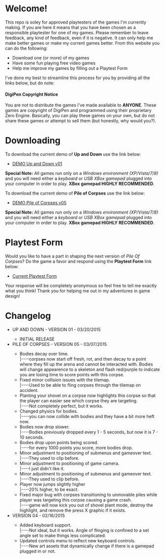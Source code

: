 # Welcome!
<p>This repo is soley for approved playtesters of the games I'm currently making. If you are here it means that you have been chosen as a responsible playtester for one of my games. Please remember to leave feedback, any kind of feedback, even if it is negative. It can only help me make better games or make my current games better. From this website you can do the following:
  <ul>
    <li>Download one (or more) of my games</li>
    <li>Have some fun playing free video games</li>
    <li>Help me improve my games by filling out a Playtest Form</li>
  </ul>
I've done my best to streamline this process for you by providing all the links below, but do note:
  <h4>DigiPen Copyright Notice</h4>
  <p>You are not to distribute the games I've made available to <strong>ANYONE</strong>. These games are copyright of DigiPen and programmed using their proprietary Zero Engine. Basically, you can play these games on your own, but do not share these games or attempt to sell them (but honestly, why would you?).</p>
</p>


# Downloading
<p>To download the current demo of <strong>Up and Down</strong> use the link below: 
  <ul>
    <li>
      <a href="https://github.com/TheDevilsWaffle/Playtesting/blob/master/Demo-UpAndDown-v01.exe?raw=true">DEMO Up and Down v01</a>
    </li>
  </ul>
  <p><strong>Special Note:</strong> All games run only on a <em>Windows environment (XP/Vista/7/8)</em> and you will need either a <em>keyboard</em> or <em>USB XBox gamepad</em> plugged into your computer in order to play. <strong>XBox gamepad HIGHLY RECOMMENDED</strong>.</p>
</p>
<p>To download the current demo of <strong>Pile of Corpses</strong> use the link below: 
  <ul>
    <li>
      <a href="https://github.com/TheDevilsWaffle/Playtesting/blob/master/Demo-PileOfCorpses-v05.exe?raw=true">DEMO Pile of Corpses v05</a>
    </li>
  </ul>
  <p><strong>Special Note:</strong> All games run only on a <em>Windows environment (XP/Vista/7/8)</em> and you will need either a <em>keyboard</em> or <em>USB XBox gamepad</em> plugged into your computer in order to play. <strong>XBox gamepad HIGHLY RECOMMENDED</strong>.</p>
</p>

# Playtest Form
<p>Would you like to have a part in shaping the next version of <em>Pile Of Corpses</em>? Do the game a favor and respond using the <strong>Playtest Form</strong> link below: 
<ul>
    <li>
      <a href="http://goo.gl/forms/Ofe66iX0sL" target="_BLANK">Current Playtest Form</a>
    </li>
  </ul>


<p>Your response will be completely anonymous so feel free to tell me exactly what you think! Thank you for helping me out in my adventures in game design!</p>
</p>

# Changelog
<ul>
	<li>UP AND DOWN - VERSION 01 - 03/20/2015</li>
		<ul>
			<li>INITIAL RELEASE</li>
		</ul>
	<li>PILE OF CORPSES - VERSION 05 - 03/07/2015</li>
	    <ul>
	    	<li>Bodies decay over time.
	        	<br />  |----corpses now start off fresh, rot, and then decay to a point where they fill up the arena and cannot be interacted with. Bodies will change appearence to a skeleton and flash red/purple to indicate you are losing time to score points with this corpse.
	      	</li>
	   		<li>Fixed minor collision issues with the tilemap.
	        	<br />  |----Used to be able to fling corpses through the tilemap on accident.
	      	</li>
	      	<li>Planting your shovel on a corpse now highlights this corpse so that the player can easier see which corpse they are targeting.
	        	<br />  |----Not completely perfect, but it works.
	      	</li>
	      	<li>Changed physics for bodies.
	        	<br />  |----you can now collide with bodies and they have a bit more heft now.
	      	</li>
	      	<li>Bodies now drop slower.
	        	<br />  |----Bodies previously dropped every 1 - 5 seconds, but now it is 7 - 10 seconds.
	      	</li>
	      	<li>Bodies drop upon points being scored.
	        	<br />  |----for every 1000 points you score, more bodies drop.
	      	</li>
	      	<li>Minor adjustment to positioning of submenus and gameover text.
	        	<br />  |----They used to clip before.
	      	</li>
	      	<li>Minor adjustment to positioning of game camera.
	        	<br />  |----I just didn't like it.
	      	</li>
	      	<li>Minor adjustment to positioning of submenus and gameover text.
	        	<br />  |----They used to clip before.
	      	</li>
	      	<li>Player now jumps slightly higher
	        	<br />  |----20% higher, to be exact.
	      	</li>
	      	<li>Fixed major bug with corpses transitioning to unmovable piles while player was targeting this corpse causing a game crash.
	        	<br />  |----game will now kick you out of shovel plant mode, destroy the highlight, and remove the press X graphic if it exists.
	      	</li>
	    </ul>
	</li>
  	<li>VERSION 04 - 02/16/2015</li>
	    <ul>
	      	<li>Added keyboard support.
	        	<br />  |----Not ideal, but it works. Angle of flinging is confined to a set angle set to make things less complicated.
	      	</li>
	      	<li>Updated controls menu to reflect new keyboard controls.
	        	<br />  |----New art assets that dynamically change if there is a gamepad plugged in or not.
	      	</li>
	    </ul>
	</li>
</ul>

